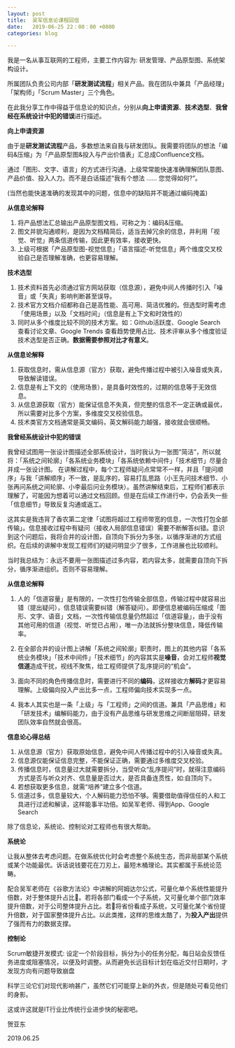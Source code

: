 ```yaml
---
layout: post
title:  吴军信息论课程回信
date:   2019-06-25 22：00：00 +0800
categories: blog

---
```


我是一名从事互联网的工程师，主要工作内容为: 研发管理、产品原型图、系统架构设计。

所属团队负责公司内部「**研发测试流程**」相关产品。我在团队中兼具「产品经理」「架构师」「Scrum Master」三个角色。

在此我分享工作中得益于信息论的知识点，分别从**向上申请资源**、**技术选型**、**我曾经在系统设计中犯的错误**进行描述。


**向上申请资源**

由于是**研发测试流程**产品，多数想法来自我与研发团队。我需要将团队的想法「编码&压缩」为「产品原型图&投入与产出价值表」汇总成Confluence文档。

通过「图形、文字、语言」的方式进行沟通，上级常常能快速准确理解团队意图、产品价值、投入人力。而不是白话描述“我有个想法 ...... 您觉得如何?”。

(当然也能快速准确的发现其中的问题，信息中的缺陷并不能通过编码掩盖)


**从信息论解释**

1. 将产品想法汇总输出产品原型图文档，可称之为：编码&压缩。
2. 图文并貌沟通顺利，是因为文档精简后，适当去掉冗余的信息，并利用「视觉、听觉」两条信道传输，因此更有效率，接收更快。
3. 上级可根据「产品原型图-视觉信息」「语言描述-听觉信息」两个维度交叉校验自己是否理解准确，也更容易理解。


**技术选型**

1. 技术资料首先必须通过官方网站获取（信息源），避免中间人传播时引入「噪音」或「失真」影响判断甚至误导。
2. 技术官方文档介绍都称自己是高性能、高可用、简洁优雅的。但选型时需考虑「使用场景」以及「文档时间」（信息是有上下文和时效性的）
3. 同时从多个维度比较不同的技术方案。如：Github活跃度、Google Search 查看讨论文章、Google Trends 查看趋势使用占比、技术评审从多个维度验证技术选型是否正确。**数据需要参照对比才有意义**。

**从信息论解释**

1. 获取信息时，需从信息源（官方）获取，避免传播过程中被引入噪音或失真，导致解读错误。
2. 信息是有上下文的（使用场景），是具备时效性的，过期的信息等于无效信息。
3. 从信息源获取（官方）能保证信息不失真，但完整的信息不一定正确或最优，所以需要对比多个方案，多维度交叉校验信息。
4. 技术类官方文档通常是英文编码，英文解码能力越强，接收就会很顺畅。


**我曾经系统设计中犯的错误**

我曾经试图用一张设计图描述全部系统设计，当时我认为一张图“简洁”，所以就将：「系统之间轮廓」「各系统业务模块」「各系统依赖中间件」「技术细节」尽量合并成一张设计图。
在讲解过程中，每个工程师疑问点常常不一样，并且「提问顺序」与我「讲解顺序」不一致，是乱序的，容易打乱思路（小王先问技术细节、小张再问系统之间轮廓、小李最后问业务模块）。虽然讲解结束后，工程师们都表示理解了，可能因为想着可以通过文档回顾。但是在后续工作进行中，仍会丢失一些「信息细节」导致反复沟通或返工。


这其实是我违背了香农第二定律「试图将超过工程师带宽的信息，一次性打包全部传输」。信息接收过程中有疑问（接收人局部信息错误）需要不断解答纠错。意识到这个问题后，我将合并的设计图，自顶向下拆分为多张，以循序渐进的方式组织。在后续的讲解中发现工程师们的疑问明显少了很多，工作进展也比较顺利。

当时我总结为：永远不要用一张图描述过多内容，若内容太多，就需要自顶向下拆分，循序渐进组织。否则不容易理解。


**从信息论解释**

1. 人的「信道容量」是有限的，一次性打包传输全部信息，传输过程中就容易出错（提出疑问），信息错误需要纠错（解答疑问）。即便信息被编码压缩成「图形、文字、语音」文档，一次性传输信息量仍然超过「信道容量」，由于没有其他可用的信道（视觉、听觉已占用），唯一办法就拆分整块信息，降低传输率。

2. 在全部合并的设计图上讲解「系统之间轮廓」职责时，图上的其他内容「各系统业务模块」「技术中间件」「技术细节」的内容其实是**噪音**，会对工程师**视觉信道**造成干扰，视线不聚焦，给工程师提供了乱序提问的“机会”。

3. 面向不同的角色传播信息时，需要进行不同的**编码**，这样接收方**解码**才更容易理解。上级偏向投入产出比多一点，工程师偏向技术实现多一点。

4. 我本人其实也是一条「上级」与「工程师」之间的信道。兼具「产品思维」和「研发技术」编解码能力，由于没有产品思维与研发思维之间断层阻碍，研发团队效率自然就会很高。


**信息论心得总结**


1. 从信息源（官方）获取原始信息，避免中间人传播过程中的引入噪音或失真。
2. 信息源仅能保证信息完整，不能保证正确，需要通过多维度交叉校验。
3. 传播信息时，信息量过大就需要拆分，当受听众“乱序提问”时，就得注意编码方式是否与听众对齐、信息量是否过大，是否具备连贯性，如:自顶向下。
4. 若想获取更多信息，就需“培养”建立多个信道。
5. 信道过多，信息量较大，个人解码能力恐怕不够。需要借助值得信任的人和工具进行过滤和解读，这样能事半功倍。如吴军老师、得到App、Google Search


除了信息论，系统论、控制论对工程师也有很大帮助。


**系统论**

让我从整体去考虑问题。在做系统优化时会考虑整个系统生态，而非局部某个系统或某个功能最优。诉话说钱要花在刀刃上，最短木桶理论。其实都属于系统论范畴。

配合吴军老师在《谷歌方法论》中讲解的阿姆达尔公式，可量化单个系统性能提升倍数，对于整体提升占比。若将各部门看成一个子系统，又可量化单个部门效率提升倍数，对于公司整体提升占比。若将省份看成子系统，又可量化某个省份提升倍数，对于国家整体提升占比。以此类推，这样的思维太酷了，为**投入产出**提供了强而有力的数据支撑。


**控制论**

Scrum敏捷开发模式:  设定一个阶段目标，拆分为小的任务分配，每日站会反馈任务进度或阻塞情况，以便及时调整。从而避免长远目标计划在临近交付日期时，才发现方向有问题导致崩盘

科学三论它们对现代影响甚广，虽然它们可能穿上新的外衣，但是随处可看见他们的身影。

这或许这就是IT行业比传统行业进步快的秘密吧。


贺亚东

2019.06.25

